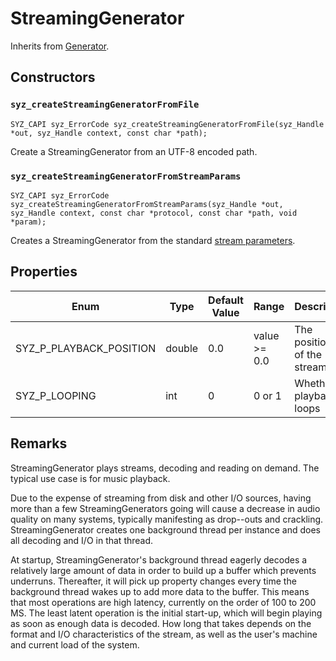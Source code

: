 # StreamingGenerator

Inherits from [Generator](./generator.md).

## Constructors

### `syz_createStreamingGeneratorFromFile`

```
SYZ_CAPI syz_ErrorCode syz_createStreamingGeneratorFromFile(syz_Handle *out, syz_Handle context, const char *path);
```

Create a StreamingGenerator from an UTF-8 encoded path.

### `syz_createStreamingGeneratorFromStreamParams`

```
SYZ_CAPI syz_ErrorCode syz_createStreamingGeneratorFromStreamParams(syz_Handle *out, syz_Handle context, const char *protocol, const char *path, void *param);
```

Creates a StreamingGenerator from the standard [stream parameters](../concepts/streams.md).

## Properties

Enum | Type | Default Value | Range | Description
--- | --- | --- | --- | ---
SYZ_P_PLAYBACK_POSITION | double | 0.0 | value >= 0.0 | The position in of the stream.
SYZ_P_LOOPING | int | 0 | 0 or 1 | Whether playback loops

## Remarks

StreamingGenerator plays streams, decoding and reading on demand.  The typical use case is for music playback.

Due to the expense of streaming from disk and other I/O sources, having more than a few StreamingGenerators going will cause a decrease in audio quality on many systems, typically manifesting as drop--outs and crackling.
StreamingGenerator creates one background thread per instance and does all decoding and I/O in that thread.

At startup, StreamingGenerator's background thread eagerly decodes a relatively large amount of data in order to build up a buffer which prevents underruns.
Thereafter, it will pick up property changes every time the background thread wakes up to add more data to the buffer.  This means that most operations are high latency, currently on the order of 100 to 200 MS.
The least latent operation is the initial start-up, which will begin playing as soon as enough data is decoded.  How long that takes depends on the format and I/O characteristics of the stream, as well as
the user's machine and current load of the system.
